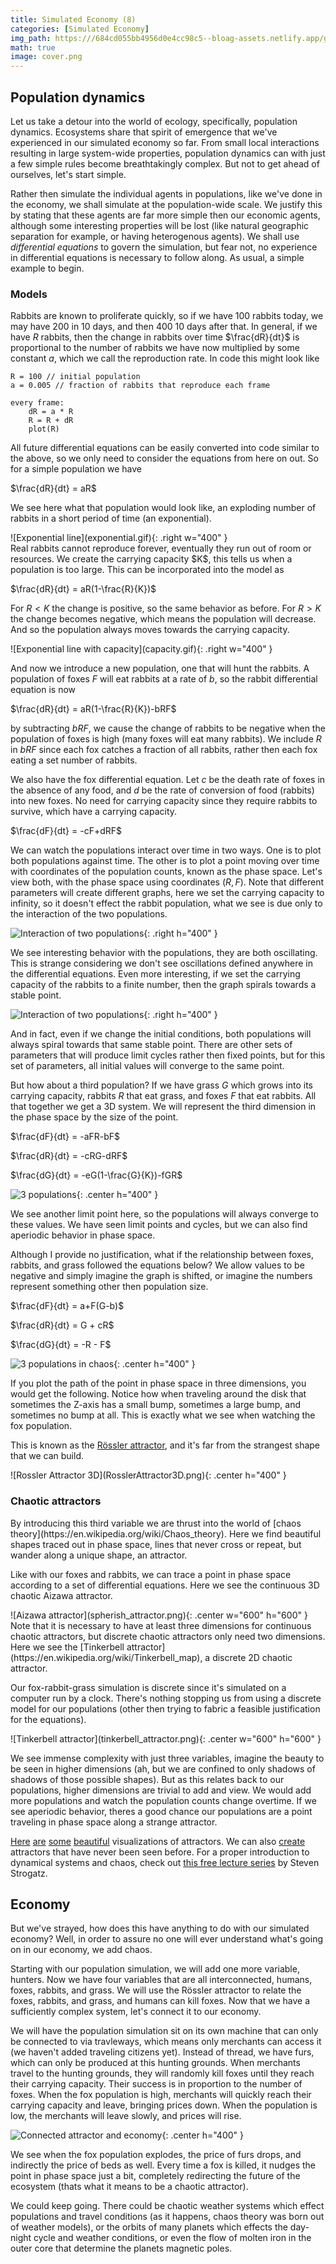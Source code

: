 ```yaml
---
title: Simulated Economy (8)
categories: [Simulated Economy]
img_path: https:///684cd055bb4956d0e4cc98c5--bloag-assets.netlify.app/gifs/SimulatedEconomy/8
math: true
image: cover.png
---
```


## Population dynamics
Let us take a detour into the world of ecology, specifically, population dynamics. Ecosystems share that spirit of emergence that we've experienced in our simulated economy so far. From small local interactions resulting in large system-wide properties, population dynamics can with just a few simple rules become breathtakingly complex. But not to get ahead of ourselves, let's start simple.

Rather then simulate the individual agents in populations, like we've done in the economy, we shall simulate at the population-wide scale. We justify this by stating that these agents are far more simple then our economic agents, although some interesting properties will be lost (like natural geographic separation for example, or having heterogenous agents). We shall use _differential equations_ to govern the simulation, but fear not, no experience in differential equations is necessary to follow along. As usual, a simple example to begin.

### Models
Rabbits are known to proliferate quickly, so if we have $100$ rabbits today, we may have $200$ in 10 days, and then $400$ 10 days after that. In general, if we have $R$ rabbits, then the change in rabbits over time $\frac{dR}{dt}$ is proportional to the number of rabbits we have now multiplied by some constant $a$, which we call the reproduction rate. In code this might look like

```
R = 100 // initial population
a = 0.005 // fraction of rabbits that reproduce each frame

every frame:
	dR = a * R
	R = R + dR
	plot(R)
```

<div class="row align-items-center">
<div class="col-md-6">
All future differential equations can be easily converted into code similar to the above, so we only need to consider the equations from here on out. So for a simple population we have 

<p class="text-center">$\frac{dR}{dt} = aR$</p>

We see here what that population would look like, an exploding number of rabbits in a short period of time (an exponential).
</div>
<div class="col-md-6" markdown="1">
![Exponential line](exponential.gif){: .right w="400" }
</div>
</div>

<div class="row align-items-center">
<div class="col-md-6">
Real rabbits cannot reproduce forever, eventually they run out of room or resources. We create the carrying capacity $K$, this tells us when a population is too large. This can be incorporated into the model as 

<p class="text-center">$\frac{dR}{dt} = aR(1-\frac{R}{K})$</p>

For $R<K$ the change is positive, so the same behavior as before. For $R>K$ the change becomes negative, which means the population will decrease. And so the population always moves towards the carrying capacity.
</div>
<div class="col-md-6" markdown="1">
![Exponential line with capacity](capacity.gif){: .right w="400" }
</div>
</div>


And now we introduce a new population, one that will hunt the rabbits. A population of foxes $F$ will eat rabbits at a rate of $b$, so the rabbit differential equation is now 

<p class="text-center">$\frac{dR}{dt} = aR(1-\frac{R}{K})-bRF$</p>

by subtracting $bRF$, we cause the change of rabbits to be negative when the population of foxes is high (many foxes will eat many rabbits). We include $R$ in $bRF$ since each fox catches a fraction of all rabbits, rather then each fox eating a set number of rabbits. 

We also have the fox differential equation. Let $c$ be the death rate of foxes in the absence of any food, and $d$ be the rate of conversion of food (rabbits) into new foxes. No need for carrying capacity since they require rabbits to survive, which have a carrying capacity.

<p class="text-center">$\frac{dF}{dt} = -cF+dRF$</p>

We can watch the populations interact over time in two ways. One is to plot both populations against time. The other is to plot a point moving over time with coordinates of the population counts, known as the phase space. Let's view both, with the phase space using coordinates $(R, F)$. Note that different parameters will create different graphs, here we set the carrying capacity to infinity, so it doesn't effect the rabbit population, what we see is due only to the interaction of the two populations.

![Interaction of two populations](two_populations.gif){: .right h="400" }

We see interesting behavior with the populations, they are both oscillating. This is strange considering we don't see oscillations defined anywhere in the differential equations. Even more interesting, if we set the carrying capacity of the rabbits to a finite number, then the graph spirals towards a stable point.

![Interaction of two populations](two_populations_capacity.gif){: .right h="400" }

And in fact, even if we change the initial conditions, both populations will always spiral towards that same stable point. There are other sets of parameters that will produce limit cycles rather then fixed points, but for this set of parameters, all initial values will converge to the same point.

But how about a third population? If we have grass $G$ which grows into its carrying capacity, rabbits $R$ that eat grass, and foxes $F$ that eat rabbits. All that together we get a 3D system. We will represent the third dimension in the phase space by the size of the point.

<p class="text-center">$\frac{dF}{dt} = -aFR-bF$</p>
<p class="text-center">$\frac{dR}{dt} = -cRG-dRF$</p>
<p class="text-center">$\frac{dG}{dt} = -eG(1-\frac{G}{K})-fGR$</p>

![3 populations](nonchaotic_population.gif){: .center h="400" }

We see another limit point here, so the populations will always converge to these values. We have seen limit points and cycles, but we can also find aperiodic behavior in phase space.

Although I provide no justification, what if the relationship between foxes, rabbits, and grass followed the equations below? We allow values to be negative and simply imagine the graph is shifted, or imagine the numbers represent something other then population size.

<p class="text-center">$\frac{dF}{dt} = a+F(G-b)$</p>
<p class="text-center">$\frac{dR}{dt} = G + cR$</p>
<p class="text-center">$\frac{dG}{dt} = -R - F$</p>

![3 populations in chaos](chaotic_population.gif){: .center h="400" }

<div class="row align-items-center">
<div class="col-md-6" markdown="1">
If you plot the path of the point in phase space in three dimensions, you would get the following. Notice how when traveling around the disk that sometimes the Z-axis has a small bump, sometimes a large bump, and sometimes no bump at all. This is exactly what we see when watching the fox population.

This is known as the [Rössler attractor](https://en.wikipedia.org/wiki/R%C3%B6ssler_attractor), and it's far from the strangest shape that we can build.
</div>
<div class="col-md-6" markdown="1">
![Rossler Attractor 3D](RosslerAttractor3D.png){: .center h="400" }
</div>
</div>


### Chaotic attractors
<div class="row align-items-center">
<div class="col-md-6" markdown="1">
By introducing this third variable we are thrust into the world of [chaos theory](https://en.wikipedia.org/wiki/Chaos_theory). Here we find beautiful shapes traced out in phase space, lines that never cross or repeat, but wander along a unique shape, an attractor.

Like with our foxes and rabbits, we can trace a point in phase space according to a set of differential equations. Here we see the continuous 3D chaotic Aizawa attractor.
</div>
<div class="col-md-6" markdown="1">
![Aizawa attractor](spherish_attractor.png){: .center w="600" h="600" }
</div>
</div>

<div class="row align-items-center">
<div class="col-md-6" markdown="1">
Note that it is necessary to have at least three dimensions for continuous chaotic attractors, but discrete chaotic attractors only need two dimensions. Here we see the [Tinkerbell attractor](https://en.wikipedia.org/wiki/Tinkerbell_map), a discrete 2D chaotic attractor.

Our fox-rabbit-grass simulation is discrete since it's simulated on a computer run by a clock. There's nothing stopping us from using a discrete model for our populations (other then trying to fabric a feasible justification for the equations).
</div>
<div class="col-md-6" markdown="1">
![Tinkerbell attractor](tinkerbell_attractor.png){: .center w="600" h="600" }
</div>
</div>

We see immense complexity with just three variables, imagine the beauty to be seen in higher dimensions (ah, but we are confined to only shadows of shadows of those possible shapes). But as this relates back to our populations, higher dimensions are trivial to add and view. We would add more populations and watch the population counts change overtime. If we see aperiodic behavior, theres a good chance our populations are a point traveling in phase space along a strange attractor.

[Here](http://paulbourke.net/fractals/) [are](https://www.williamrchase.com/writing/2019-02-28-strange-attractors-12-months-of-art-february) [some](https://www.cedrick.ai/posts/attractors.html) [beautiful](https://chaoticatmospheres.com/mathrules-strange-attractors) visualizations of attractors. We can also [create](https://www.youtube.com/playlist?list=PLBLV84VG7Md8RMWQEzDOFSyrv14-9lMxn) attractors that have never been seen before. For a proper introduction to dynamical systems and chaos, check out [this free lecture series](https://www.youtube.com/playlist?list=PLbN57C5Zdl6j_qJA-pARJnKsmROzPnO9V) by Steven Strogatz.

## Economy
But we've strayed, how does this have anything to do with our simulated economy? Well, in order to assure no one will ever understand what's going on in our economy, we add chaos.

Starting with our population simulation, we will add one more variable, hunters. Now we have four variables that are all interconnected, humans, foxes, rabbits, and grass. We will use the Rössler attractor to relate the foxes, rabbits, and grass, and humans can kill foxes. Now that we have a sufficiently complex system, let's connect it to our economy.

We will have the population simulation sit on its own machine that can only be connected to via travleways, which means only merchants can access it (we haven't added traveling citizens yet). Instead of thread, we have furs, which can only be produced at this hunting grounds. When merchants travel to the hunting grounds, they will randomly kill foxes until they reach their carrying capacity. Their success is in proportion to the number of foxes. When the fox population is high, merchants will quickly reach their carrying capacity and leave, bringing prices down. When the population is low, the merchants will leave slowly, and prices will rise.

![Connected attractor and economy](connected.gif){: .center h="400" }

We see when the fox population explodes, the price of furs drops, and indirectly the price of beds as well. Every time a fox is killed, it nudges the point in phase space just a bit, completely redirecting the future of the ecosystem (thats what it means to be a chaotic attractor).

We could keep going. There could be chaotic weather systems which effect populations and travel conditions (as it happens, chaos theory was born out of weather models), or the orbits of many planets which effects the day-night cycle and weather conditions, or even the flow of molten iron in the outer core that determine the planets magnetic poles.
